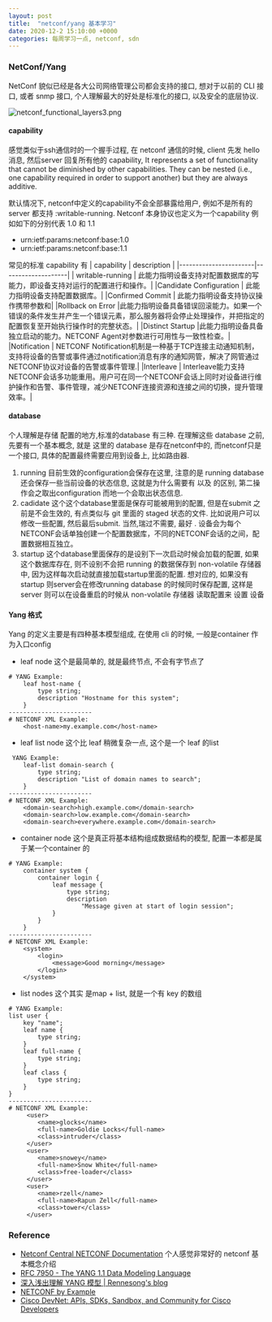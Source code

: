 ```yaml
---
layout: post
title:  "netconf/yang 基本学习"
date: 2020-12-2 15:10:00 +0000
categories: 每周学习一点, netconf, sdn
---
```


### NetConf/Yang
NetConf 貌似已经是各大公司网络管理公司都会支持的接口, 想对于以前的 CLI 接口, 或者 snmp 接口, 个人理解最大的好处是标准化的接口, 以及安全的底层协议.

![netconf_functional_layers3.png](http://www.netconfcentral.org/static/images/netconf_functional_layers3.png)

#### capability
感觉类似于ssh通信时的一个握手过程, 在 netconf 通信的时候, client 先发 hello 消息, 然后server  回复所有他的 capability, It represents a set of functionality that cannot be diminished by other capabilities. They can be nested (i.e., one capability required in order to support another) but they are always additive.

默认情况下, netconf中定义的capability不会全部暴露给用户, 例如不是所有的 server 都支持 :writable-running. Netconf 本身协议也定义为一个capability 例如如下的分别代表 1.0 和 1.1

* urn:ietf:params:netconf:base:1.0
* urn:ietf:params:netconf:base:1.1

常见的标准 capability 有
| capability | description |
|-----------------------|--------------------|
| writable-running | 此能力指明设备支持对<running/>配置数据库的写能力，即设备支持对运行的配置进行<edit-config>和<copy-config>操作。|
|Candidate Configuration | 此能力指明设备支持<candidate/>配置数据库。|
|Confirmed Commit | 此能力指明设备支持协议操作<commit>携带参数<confirmed>和<confirm-timeout>|
|Rollback on Error |此能力指明设备具备错误回滚能力。如果一个错误的条件发生并产生一个错误元素<rpc-error>，那么服务器将会停止处理<edit-config>操作，并把指定的配置恢复至开始执行<edit-config>操作时的完整状态。|
|Distinct Startup |此能力指明设备具备独立启动的能力。NETCONF Agent对参数进行可用性与一致性检查。|
|Notification | NETCONF Notification机制是一种基于TCP连接主动通知机制，支持将设备的告警或事件通过notification消息有序的通知网管，解决了网管通过NETCONF协议对设备的告警或事件管理.|
|Interleave | Interleave能力支持NETCONF会话多功能重用。用户可在同一个NETCONF会话上同时对设备进行维护操作和告警、事件管理，减少NETCONF连接资源和连接之间的切换，提升管理效率。|

#### database
个人理解是存储 配置的地方,标准的database 有三种. 在理解这些 database 之前,先要有一个基本概念, 就是 这里的 database 是存在netconf中的, 而netconf只是一个接口, 具体的配置最终需要应用到设备上, 比如路由器.
1. running
目前生效的configuration会保存在这里, 注意的是 running database 还会保存一些当前设备的状态信息, 这就是为什么需要有 <get> 以及 <get-config>的区别, 第二操作会之取出configuration 而地一个会取出状态信息.
2. cadidate
这个这个database里面是保存可能被用到的配置, 但是在submit 之前是不会生效的, 有点类似与 git 里面的 staged 状态的文件. 比如说用户可以修改一些配置, 然后最后submit. 当然,瑞过不需要, 最好 <discard-changes>. 设备会为每个NETCONF会话单独创建一个<candidate/>配置数据库，不同的NETCONF会话的<candidate/>之间，配置数据相互独立。
3. startup
这个database里面保存的是设别下一次启动时候会加载的配置, 如果这个数据库存在, 则不设别不会把 running 的数据保存到 non-volatile 存储器中, 因为这样每次启动就直接加载startup里面的配置. 想对应的, 如果没有startup 则server会在修改running database 的时候同时保存配置, 这样是server 则可以在设备重启的时候从 non-volatile 存储器 读取配置来 设置 设备

#### Yang 格式
Yang 的定义主要是有四种基本模型组成, 在使用 cli 的时候, 一般是container 作为入口config
* leaf node
这个是最简单的, 就是最终节点, 不会有字节点了
```
# YANG Example:
    leaf host-name {
        type string;
        description "Hostname for this system";
    }
-----------------------
# NETCONF XML Example:
    <host-name>my.example.com</host-name>
```

* leaf list node
这个比 leaf 稍微复杂一点, 这个是一个 leaf 的list
```
 YANG Example:
    leaf-list domain-search {
        type string;
        description "List of domain names to search";
    }
-----------------------
# NETCONF XML Example:
    <domain-search>high.example.com</domain-search>
    <domain-search>low.example.com</domain-search>
    <domain-search>everywhere.example.com</domain-search>
```
* container node
这个是真正将基本结构组成数据结构的模型, 配置一本都是属于某一个container 的
```
# YANG Example:
    container system {
        container login {
            leaf message {
                type string;
                description
                    "Message given at start of login session";
            }
        }
    }
-----------------------
# NETCONF XML Example:
    <system>
        <login>
            <message>Good morning</message>
        </login>
    </system>
```
* list nodes 这个其实 是map + list,  就是一个有 key 的数组
```
# YANG Example:
list user {
    key "name";
    leaf name {
        type string;
    }
    leaf full-name {
        type string;
    }
    leaf class {
        type string;
    }
}
-----------------------
# NETCONF XML Example:
     <user>
        <name>glocks</name>
        <full-name>Goldie Locks</full-name>
        <class>intruder</class>
     </user>
     <user>
        <name>snowey</name>
        <full-name>Snow White</full-name>
        <class>free-loader</class>
     </user>
     <user>
        <name>rzell</name>
        <full-name>Rapun Zell</full-name>
        <class>tower</class>
     </user>
```



### Reference
* [Netconf Central NETCONF Documentation](http://www.netconfcentral.org/netconf_docs)
个人感觉非常好的 netconf 基本概念介绍
* [RFC 7950 - The YANG 1.1 Data Modeling Language](https://tools.ietf.org/html/rfc7950)
* [深入浅出理解 YANG 模型 \| Rennesong's blog](http://rennesong.com/2019/07/13/yang-model-tuto/)
* [NETCONF by Example](https://trac.ietf.org/trac/edu/raw-attachment/wiki/IETF94/94-module-3-netconf.pdf)
* [Cisco DevNet: APIs, SDKs, Sandbox, and Community for Cisco Developers](https://developer.cisco.com/site/confD/downloads/)